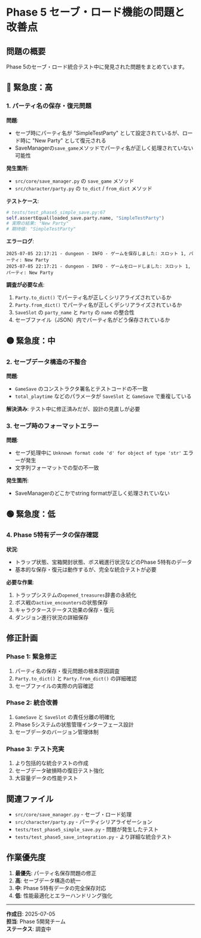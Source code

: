 # Phase 5 セーブ・ロード機能の問題と改善点

## 問題の概要

Phase 5のセーブ・ロード統合テスト中に発見された問題をまとめています。

## 🔴 緊急度：高

### 1. パーティ名の保存・復元問題

**問題**:
- セーブ時にパーティ名が "SimpleTestParty" として設定されているが、ロード時に "New Party" として復元される
- SaveManagerの`save_game`メソッドでパーティ名が正しく処理されていない可能性

**発生箇所**:
- `src/core/save_manager.py` の `save_game` メソッド
- `src/character/party.py` の `to_dict` / `from_dict` メソッド

**テストケース**:
```python
# tests/test_phase5_simple_save.py:67
self.assertEqual(loaded_save.party.name, "SimpleTestParty")
# 実際の結果: "New Party"
# 期待値: "SimpleTestParty"
```

**エラーログ**:
```
2025-07-05 22:17:21 - dungeon - INFO - ゲームを保存しました: スロット 1, パーティ: New Party
2025-07-05 22:17:21 - dungeon - INFO - ゲームをロードしました: スロット 1, パーティ: New Party
```

**調査が必要な点**:
1. `Party.to_dict()` でパーティ名が正しくシリアライズされているか
2. `Party.from_dict()` でパーティ名が正しくデシリアライズされているか
3. `SaveSlot` の `party_name` と `Party` の `name` の整合性
4. セーブファイル（JSON）内でパーティ名がどう保存されているか

## 🟡 緊急度：中

### 2. セーブデータ構造の不整合

**問題**:
- `GameSave` のコンストラクタ署名とテストコードの不一致
- `total_playtime` などのパラメータが `SaveSlot` と `GameSave` で重複している

**解決済み**:
テスト中に修正済みだが、設計の見直しが必要

### 3. セーブ時のフォーマットエラー

**問題**:
- セーブ処理中に `Unknown format code 'd' for object of type 'str'` エラーが発生
- 文字列フォーマットでの型の不一致

**発生箇所**:
- SaveManagerのどこかでstring formatが正しく処理されていない

## 🟢 緊急度：低

### 4. Phase 5特有データの保存確認

**状況**:
- トラップ状態、宝箱開封状態、ボス戦進行状況などのPhase 5特有のデータ
- 基本的な保存・復元は動作するが、完全な統合テストが必要

**必要な作業**:
1. トラップシステムの`opened_treasures`辞書の永続化
2. ボス戦の`active_encounters`の状態保存
3. キャラクターステータス効果の保存・復元
4. ダンジョン進行状況の詳細保存

## 修正計画

### Phase 1: 緊急修正
1. パーティ名の保存・復元問題の根本原因調査
2. `Party.to_dict()` と `Party.from_dict()` の詳細確認
3. セーブファイルの実際の内容確認

### Phase 2: 統合改善
1. `GameSave` と `SaveSlot` の責任分離の明確化
2. Phase 5システムの状態管理インターフェース設計
3. セーブデータのバージョン管理体制

### Phase 3: テスト充実
1. より包括的な統合テストの作成
2. セーブデータ破損時の復旧テスト強化
3. 大容量データの性能テスト

## 関連ファイル

- `src/core/save_manager.py` - セーブ・ロード処理
- `src/character/party.py` - パーティシリアライゼーション
- `tests/test_phase5_simple_save.py` - 問題が発生したテスト
- `tests/test_phase5_save_integration.py` - より詳細な統合テスト

## 作業優先度

1. **最優先**: パーティ名保存問題の修正
2. **高**: セーブデータ構造の統一
3. **中**: Phase 5特有データの完全保存対応
4. **低**: 性能最適化とエラーハンドリング強化

---

**作成日**: 2025-07-05  
**担当**: Phase 5開発チーム  
**ステータス**: 調査中